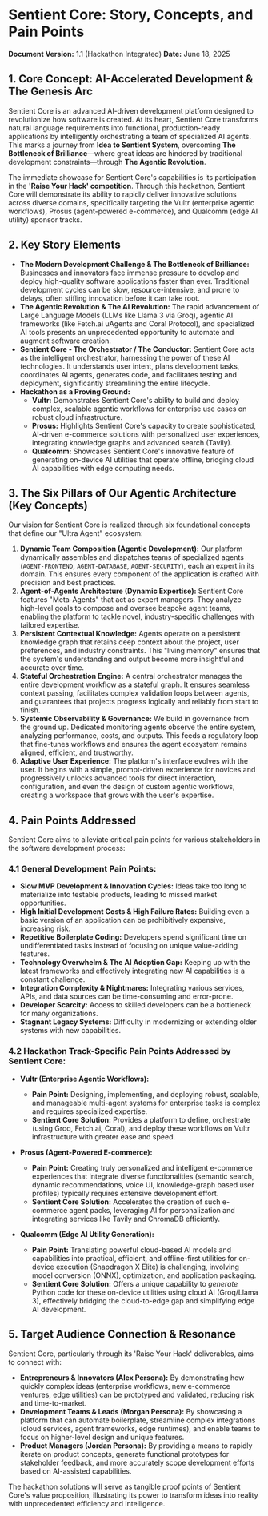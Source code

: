 # Sentient Core: Story, Concepts, and Pain Points

**Document Version:** 1.1 (Hackathon Integrated)
**Date:** June 18, 2025

## 1. Core Concept: AI-Accelerated Development & The Genesis Arc

Sentient Core is an advanced AI-driven development platform designed to revolutionize how software is created. At its heart, Sentient Core transforms natural language requirements into functional, production-ready applications by intelligently orchestrating a team of specialized AI agents. This marks a journey from **Idea to Sentient System**, overcoming **The Bottleneck of Brilliance**—where great ideas are hindered by traditional development constraints—through **The Agentic Revolution**.

The immediate showcase for Sentient Core's capabilities is its participation in the **'Raise Your Hack' competition**. Through this hackathon, Sentient Core will demonstrate its ability to rapidly deliver innovative solutions across diverse domains, specifically targeting the Vultr (enterprise agentic workflows), Prosus (agent-powered e-commerce), and Qualcomm (edge AI utility) sponsor tracks.

## 2. Key Story Elements

*   **The Modern Development Challenge & The Bottleneck of Brilliance:** Businesses and innovators face immense pressure to develop and deploy high-quality software applications faster than ever. Traditional development cycles can be slow, resource-intensive, and prone to delays, often stifling innovation before it can take root.
*   **The Agentic Revolution & The AI Revolution:** The rapid advancement of Large Language Models (LLMs like Llama 3 via Groq), agentic AI frameworks (like Fetch.ai uAgents and Coral Protocol), and specialized AI tools presents an unprecedented opportunity to automate and augment software creation.
*   **Sentient Core - The Orchestrator / The Conductor:** Sentient Core acts as the intelligent orchestrator, harnessing the power of these AI technologies. It understands user intent, plans development tasks, coordinates AI agents, generates code, and facilitates testing and deployment, significantly streamlining the entire lifecycle.
*   **Hackathon as a Proving Ground:** 
    *   **Vultr:** Demonstrates Sentient Core's ability to build and deploy complex, scalable agentic workflows for enterprise use cases on robust cloud infrastructure.
    *   **Prosus:** Highlights Sentient Core's capacity to create sophisticated, AI-driven e-commerce solutions with personalized user experiences, integrating knowledge graphs and advanced search (Tavily).
    *   **Qualcomm:** Showcases Sentient Core's innovative feature of generating on-device AI utilities that operate offline, bridging cloud AI capabilities with edge computing needs.

## 3. The Six Pillars of Our Agentic Architecture (Key Concepts)

Our vision for Sentient Core is realized through six foundational concepts that define our "Ultra Agent" ecosystem:

1.  **Dynamic Team Composition (Agentic Development):** Our platform dynamically assembles and dispatches teams of specialized agents (`AGENT-FRONTEND`, `AGENT-DATABASE`, `AGENT-SECURITY`), each an expert in its domain. This ensures every component of the application is crafted with precision and best practices.
2.  **Agent-of-Agents Architecture (Dynamic Expertise):** Sentient Core features "Meta-Agents" that act as expert managers. They analyze high-level goals to compose and oversee bespoke agent teams, enabling the platform to tackle novel, industry-specific challenges with tailored expertise.
3.  **Persistent Contextual Knowledge:** Agents operate on a persistent knowledge graph that retains deep context about the project, user preferences, and industry constraints. This "living memory" ensures that the system's understanding and output become more insightful and accurate over time.
4.  **Stateful Orchestration Engine:** A central orchestrator manages the entire development workflow as a stateful graph. It ensures seamless context passing, facilitates complex validation loops between agents, and guarantees that projects progress logically and reliably from start to finish.
5.  **Systemic Observability & Governance:** We build in governance from the ground up. Dedicated monitoring agents observe the entire system, analyzing performance, costs, and outputs. This feeds a regulatory loop that fine-tunes workflows and ensures the agent ecosystem remains aligned, efficient, and trustworthy.
6.  **Adaptive User Experience:** The platform's interface evolves with the user. It begins with a simple, prompt-driven experience for novices and progressively unlocks advanced tools for direct interaction, configuration, and even the design of custom agentic workflows, creating a workspace that grows with the user's expertise.

## 4. Pain Points Addressed

Sentient Core aims to alleviate critical pain points for various stakeholders in the software development process:

### 4.1 General Development Pain Points:

*   **Slow MVP Development & Innovation Cycles:** Ideas take too long to materialize into testable products, leading to missed market opportunities.
*   **High Initial Development Costs & High Failure Rates:** Building even a basic version of an application can be prohibitively expensive, increasing risk.
*   **Repetitive Boilerplate Coding:** Developers spend significant time on undifferentiated tasks instead of focusing on unique value-adding features.
*   **Technology Overwhelm & The AI Adoption Gap:** Keeping up with the latest frameworks and effectively integrating new AI capabilities is a constant challenge.
*   **Integration Complexity & Nightmares:** Integrating various services, APIs, and data sources can be time-consuming and error-prone.
*   **Developer Scarcity:** Access to skilled developers can be a bottleneck for many organizations.
*   **Stagnant Legacy Systems:** Difficulty in modernizing or extending older systems with new capabilities.

### 4.2 Hackathon Track-Specific Pain Points Addressed by Sentient Core:

*   **Vultr (Enterprise Agentic Workflows):**
    *   **Pain Point:** Designing, implementing, and deploying robust, scalable, and manageable multi-agent systems for enterprise tasks is complex and requires specialized expertise.
    *   **Sentient Core Solution:** Provides a platform to define, orchestrate (using Groq, Fetch.ai, Coral), and deploy these workflows on Vultr infrastructure with greater ease and speed.

*   **Prosus (Agent-Powered E-commerce):**
    *   **Pain Point:** Creating truly personalized and intelligent e-commerce experiences that integrate diverse functionalities (semantic search, dynamic recommendations, voice UI, knowledge-graph based user profiles) typically requires extensive development effort.
    *   **Sentient Core Solution:** Accelerates the creation of such e-commerce agent packs, leveraging AI for personalization and integrating services like Tavily and ChromaDB efficiently.

*   **Qualcomm (Edge AI Utility Generation):**
    *   **Pain Point:** Translating powerful cloud-based AI models and capabilities into practical, efficient, and offline-first utilities for on-device execution (Snapdragon X Elite) is challenging, involving model conversion (ONNX), optimization, and application packaging.
    *   **Sentient Core Solution:** Offers a unique capability to *generate* Python code for these on-device utilities using cloud AI (Groq/Llama 3), effectively bridging the cloud-to-edge gap and simplifying edge AI development.

## 5. Target Audience Connection & Resonance

Sentient Core, particularly through its 'Raise Your Hack' deliverables, aims to connect with:

*   **Entrepreneurs & Innovators (Alex Persona):** By demonstrating how quickly complex ideas (enterprise workflows, new e-commerce ventures, edge utilities) can be prototyped and validated, reducing risk and time-to-market.
*   **Development Teams & Leads (Morgan Persona):** By showcasing a platform that can automate boilerplate, streamline complex integrations (cloud services, agent frameworks, edge runtimes), and enable teams to focus on higher-level design and unique features.
*   **Product Managers (Jordan Persona):** By providing a means to rapidly iterate on product concepts, generate functional prototypes for stakeholder feedback, and more accurately scope development efforts based on AI-assisted capabilities.

The hackathon solutions will serve as tangible proof points of Sentient Core's value proposition, illustrating its power to transform ideas into reality with unprecedented efficiency and intelligence.